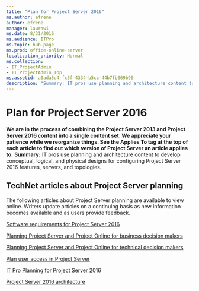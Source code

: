 ```yaml
---
title: "Plan for Project Server 2016"
ms.author: efrene
author: efrene
manager: laurawi
ms.date: 8/31/2016
ms.audience: ITPro
ms.topic: hub-page
ms.prod: office-online-server
localization_priority: Normal
ms.collection:
- IT_ProjectAdmin
- IT_ProjectAdmin_Top
ms.assetid: a0ada5d4-fc5f-4334-b5cc-44b7fb069b90
description: "Summary: IT pros use planning and architecture content to develop conceptual, logical, and physical designs for configuring Project Server 2016 features, servers, and topologies."
---
```


# Plan for Project Server 2016
 **We are in the process of combining the Project Server 2013 and Project Server 2016 content into a single content set. We appreciate your patience while we reorganize things. See the Applies To tag at the top of each article to find out which version of Project Server an article applies to.**
 **Summary:** IT pros use planning and architecture content to develop conceptual, logical, and physical designs for configuring Project Server 2016 features, servers, and topologies.
  
## TechNet articles about Project Server planning

The following articles about Project Server planning are available to view online. Writers update articles on a continuing basis as new information becomes available and as users provide feedback.
  
[Software requirements for Project Server 2016](software-requirements-for-project-server-2016.md)
  
[Planning Project Server and Project Online for business decision makers](planning-project-server-and-project-online-for-business-decision-makers.md)
  
[Planning Project Server and Project Online for technical decision makers](planning-project-server-and-project-online-for-technical-decision-makers.md)
  
[Plan user access in Project Server](plan-user-access-in-project-server.md)
  
[IT Pro Planning for Project Server 2016](it-pro-planning-for-project-server-2016.md)
  
[Project Server 2016 architecture](project-server-2016-architecture.md)
  

